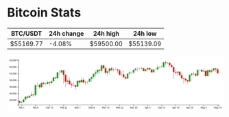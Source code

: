 # Bitcoin Stats

BTC/USDT|24h change|24h high|24h low|
|---|---|---|---|
|$55169.77|-4.08%|$59500.00|$55139.09|

<img src="./chart.svg">
